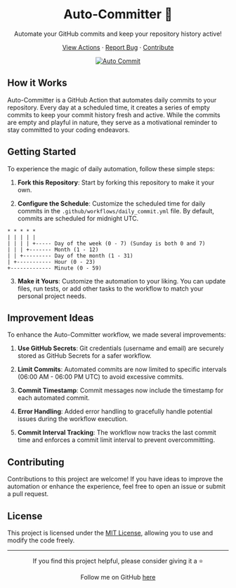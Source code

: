 <div align="center">
  <h1>Auto-Committer 🤖</h1>
  <!-- <img src="https://raw.githubusercontent.com/themuuln/auto-committer/main/assets/logo.png" alt="Auto-Committer Logo" width="200"> -->
  <p>Automate your GitHub commits and keep your repository history active!</p>
  <p>
    <a href="https://github.com/themuuln/auto-committer/actions">View Actions</a> ·
    <a href="https://github.com/themuuln/auto-committer/issues">Report Bug</a> ·
    <a href="https://github.com/themuuln/auto-committer/pulls">Contribute</a>
  </p>
  <p>
    <a href="https://github.com/themuuln/auto-committer/actions/workflows/auto_commit.yml">
      <img src="https://github.com/themuuln/auto-committer/actions/workflows/auto_commit.yml/badge.svg" alt="Auto Commit">
    </a>
  </p>
</div>

## How it Works

Auto-Committer is a GitHub Action that automates daily commits to your repository. Every day at a scheduled time, it creates a series of empty commits to keep your commit history fresh and active. While the commits are empty and playful in nature, they serve as a motivational reminder to stay committed to your coding endeavors.

## Getting Started

To experience the magic of daily automation, follow these simple steps:

1. **Fork this Repository**: Start by forking this repository to make it your own.

2. **Configure the Schedule**: Customize the scheduled time for daily commits in the `.github/workflows/daily_commit.yml` file. By default, commits are scheduled for midnight UTC.

```
* * * * *
| | | | |
| | | | +----- Day of the week (0 - 7) (Sunday is both 0 and 7)
| | | +------- Month (1 - 12)
| | +--------- Day of the month (1 - 31)
| +----------- Hour (0 - 23)
+------------- Minute (0 - 59)
```

3. **Make it Yours**: Customize the automation to your liking. You can update files, run tests, or add other tasks to the workflow to match your personal project needs.

## Improvement Ideas

To enhance the Auto-Committer workflow, we made several improvements:

1. **Use GitHub Secrets**: Git credentials (username and email) are securely stored as GitHub Secrets for a safer workflow.

2. **Limit Commits**: Automated commits are now limited to specific intervals (06:00 AM - 06:00 PM UTC) to avoid excessive commits.

3. **Commit Timestamp**: Commit messages now include the timestamp for each automated commit.

4. **Error Handling**: Added error handling to gracefully handle potential issues during the workflow execution.

5. **Commit Interval Tracking**: The workflow now tracks the last commit time and enforces a commit limit interval to prevent overcommitting.

## Contributing

Contributions to this project are welcome! If you have ideas to improve the automation or enhance the experience, feel free to open an issue or submit a pull request.

## License

This project is licensed under the [MIT License](LICENSE), allowing you to use and modify the code freely.

---

<div align="center">
  <p>If you find this project helpful, please consider giving it a ⭐️</p>
  <p>Follow me on GitHub <a href="https://github.com/themuuln">here</a></p>
</div>